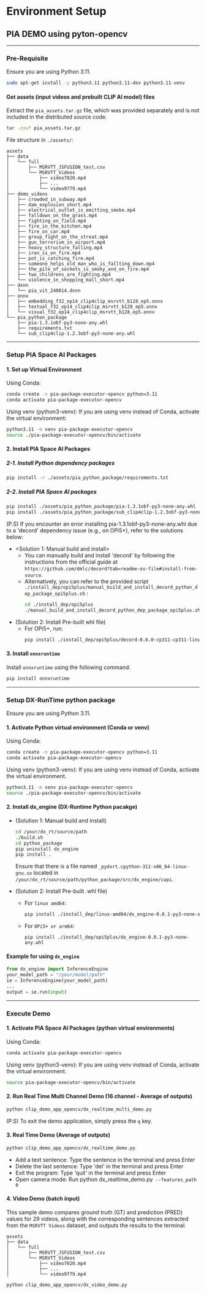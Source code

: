 # Environment Setup

## PIA DEMO using pyton-opencv

---
### Pre-Requisite
Ensure you are using Python 3.11.
```bash
sudo apt-get install -y python3.11 python3.11-dev python3.11-venv
```

#### Get assets (input videos and prebuilt CLIP AI model) files
Extract the `pia_assets.tar.gz` file, which was provided separately and is not included in the distributed source code.

```bash
tar -zxvf pia_assets.tar.gz 
```
File structure in `./assets/`:
```
assets
├── data
│   └── full
│       ├── MSRVTT_JSFUSION_test.csv
│       └── MSRVTT_Videos
│           ├── video7020.mp4
│           ├── ...
│           └── video9779.mp4
├── demo_videos
│   ├── crowded_in_subway.mp4
│   ├── dam_explosion_short.mp4
│   ├── electrical_outlet_is_emitting_smoke.mp4
│   ├── falldown_on_the_grass.mp4
│   ├── fighting_on_field.mp4
│   ├── fire_in_the_kitchen.mp4
│   ├── fire_on_car.mp4
│   ├── group_fight_on_the_streat.mp4
│   ├── gun_terrorism_in_airport.mp4
│   ├── heavy_structure_falling.mp4
│   ├── iron_is_on_fire.mp4
│   ├── pot_is_catching_fire.mp4
│   ├── someone_helps_old_man_who_is_fallting_down.mp4
│   ├── the_pile_of_sockets_is_smoky_and_on_fire.mp4
│   ├── two_childrens_are_fighting.mp4
│   └── violence_in_shopping_mall_short.mp4
├── dxnn
│   └── pia_vit_240814.dxnn
├── onnx
│   ├── embedding_f32_op14_clip4clip_msrvtt_b128_ep5.onnx
│   ├── textual_f32_op14_clip4clip_msrvtt_b128_ep5.onnx
│   └── visual_f32_op14_clip4clip_msrvtt_b128_ep5.onnx
└── pia_python_package
    ├── pia-1.3.1obf-py3-none-any.whl
    ├── requirements.txt
    └── sub_clip4clip-1.2.3obf-py3-none-any.whl
```

---
### Setup PIA Space AI Packages

#### 1. Set up Virtual Environment
Using Conda:
```bash
conda create -n pia-package-executor-opencv python=3.11
conda activate pia-package-executor-opencv
```

Using venv (python3-venv):
If you are using venv instead of Conda, activate the virtual environment:
```bash
python3.11 -m venv pia-package-executor-opencv
source ./pia-package-executor-opencv/bin/activate
```

#### 2. Install PIA Space AI Packages

##### 2-1. Install Python dependency packages
```bash
pip install -r ./assets/pia_python_package/requirements.txt
```

##### 2-2. Install PIA Space AI packages
```bash
pip install ./assets/pia_python_package/pia-1.3.1obf-py3-none-any.whl
pip install ./assets/pia_python_package/sub_clip4clip-1.2.3obf-py3-none-any.whl
```

(P.S) If you encounter an error installing pia-1.3.1obf-py3-none-any.whl due to a 'decord' dependency issue (e.g., on OPi5+), refer to the solutions below:
  - <Solution 1: Manual build and install> 
    - You can manually build and install 'decord' by following the instructions from the official guide at `https://github.com/dmlc/decord?tab=readme-ov-file#install-from-source`.  
    - Alternatively, you can refer to the provided script `./install_dep/opi5plus/manual_build_and_install_decord_python_dep_package_opi5plus.sh` :
      ```bash
      cd ./install_dep/opi5plus
      ./manual_build_and_install_decord_python_dep_package_opi5plus.sh
      ```
  - (Solution 2: Install Pre-built whl file)
    - For OPi5+, run:
      ```bash
      pip install ./install_dep/opi5plus/decord-0.6.0-cp311-cp311-linux_aarch64.whl
      ```

#### 3. Install `onnxruntime`
Install `onnxruntime` using the following command:

```bash
pip install onnxruntime
```
---

### Setup DX-RunTime python package
Ensure you are using Python 3.11.

#### 1. Activate Python virtual environment (Conda or venv)
Using Conda: 
```bash
conda create -n pia-package-executor-opencv python=3.11
conda activate pia-package-executor-opencv
```

Using venv (python3-venv):
If you are using venv instead of Conda, activate the virtual environment.
```bash
python3.11 -m venv pia-package-executor-opencv
source ./pia-package-executor-opencv/bin/activate
```

#### 2. Install dx_engine (DX-Runtime Python pacakge)
- (Solution 1: Manual build and install) 
  ```bash
  cd /your/dx_rt/source/path
  ./build.sh
  cd python_package
  pip uninstall dx_engine
  pip install .
  ```
  Ensure that there is a file named `_pydxrt.cpython-311-x86_64-linux-gnu.so` located in `/your/dx_rt/source/path/python_package/src/dx_engine/capi`.

- (Solution 2: Install Pre-built .whl file)
  - For `linux amd64`: 
    ```bash
    pip install ./install_dep/linux-amd64/dx_engine-0.0.1-py3-none-any.whl
    ```
  - For `OPi5+ or arm64`: 
    ```
    pip install ./install_dep/opi5plus/dx_engine-0.0.1-py3-none-any.whl
    ```

#### Example for using `dx_engine`
```python
from dx_engine import InferenceEngine
your_model_path = "/your/model/path"
ie = InferenceEngine(your_model_path)
...
output = ie.run(input)
```
---

### Execute Demo

#### 1. Activate PIA Space AI Packages (python virtual environments)
Using Conda:
```bash
conda activate pia-package-executor-opencv
```

Using venv (python3-venv):
If you are using venv instead of Conda, activate the virtual environment.
```bash
source pia-package-executor-opencv/bin/activate
```

#### 2. Run Real Time Multi Channel Demo (16 channel - Average of outputs)
```bash
python clip_demo_app_opencv/dx_realtime_multi_demo.py
```
(P.S) To exit the demo application, simply press the `q` key. 

#### 3. Real Time Demo (Average of outputs)
```bash
python clip_demo_app_opencv/dx_realtime_demo.py
```
- Add a text sentence: Type the sentence in the terminal and press Enter
- Delete the last sentence: Type 'del' in the terminal and press Enter
- Exit the program: Type 'quit' in the terminal and press Enter
- Open camera mode: Run python dx_realtime_demo.py` --features_path 0`

#### 4. Video Demo (batch input)
This sample demo compares ground truth (GT) and prediction (PRED) values for 29 videos, along with the corresponding sentences extracted from the `MSRVTT Videos` dataset, and outputs the results to the terminal.
```
assets
├── data
│   └── full
│       ├── MSRVTT_JSFUSION_test.csv
│       └── MSRVTT_Videos
│           ├── video7020.mp4
│           ├── ...
│           └── video9779.mp4

```

```bash
python clip_demo_app_opencv/dx_video_demo.py
```

